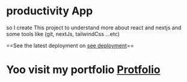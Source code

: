 # productivity App

so I create This project to understand more about react and nextjs
and some tools like (git, nextJs, tailwindCss ...etc)

==See the latest deployment on [see deployment](https://intajivity.netlify.app/)==

# Yoo visit my portfolio [Protfolio](https://abderrahmen.netlify.app/)

